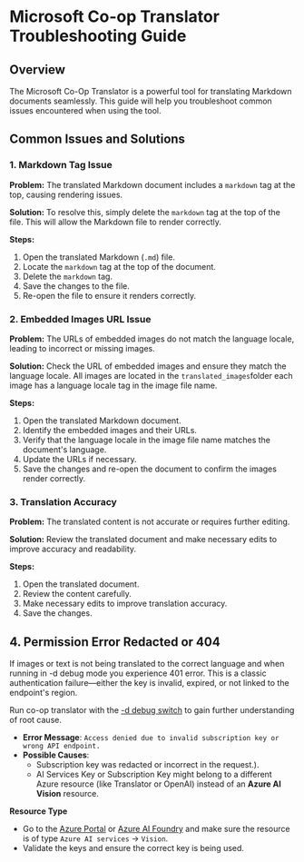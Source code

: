 # Microsoft Co-op Translator Troubleshooting Guide


## Overview
The Microsoft Co-Op Translator is a powerful tool for translating Markdown documents seamlessly. This guide will help you troubleshoot common issues encountered when using the tool.

## Common Issues and Solutions

### 1. Markdown Tag Issue
**Problem:** The translated Markdown document includes a `markdown` tag at the top, causing rendering issues.

**Solution:** To resolve this, simply delete the `markdown` tag at the top of the file. This will allow the Markdown file to render correctly.

**Steps:**
1. Open the translated Markdown (`.md`) file.
2. Locate the `markdown` tag at the top of the document.
3. Delete the `markdown` tag.
4. Save the changes to the file.
5. Re-open the file to ensure it renders correctly.

### 2. Embedded Images URL Issue
**Problem:** The URLs of embedded images do not match the language locale, leading to incorrect or missing images.

**Solution:** Check the URL of embedded images and ensure they match the language locale. All images are located in the `translated_images`folder each image has a language locale tag in the image file name.

**Steps:**
1. Open the translated Markdown document.
2. Identify the embedded images and their URLs.
3. Verify that the language locale in the image file name matches the document's language.
4. Update the URLs if necessary.
5. Save the changes and re-open the document to confirm the images render correctly.

### 3. Translation Accuracy
**Problem:** The translated content is not accurate or requires further editing.

**Solution:** Review the translated document and make necessary edits to improve accuracy and readability.

**Steps:**
1. Open the translated document.
2. Review the content carefully.
3. Make necessary edits to improve translation accuracy.
4. Save the changes.

## 4. Permission Error Redacted or 404

If images or text is not being translated to the correct language and when running in -d debug mode you experience 401 error. This is a classic authentication failure—either the key is invalid, expired, or not linked to the endpoint's region. 

Run co-op translator with the [-d debug switch](https://github.com/Azure/co-op-translator/blob/main/getting_started/command-reference.md) to gain further understanding of root cause.

- **Error Message**: `Access denied due to invalid subscription key or wrong API endpoint.`
- **Possible Causes**:
  - Subscription key was redacted or incorrect in the request.).
  - AI Services Key or Subscription Key might belong to a different Azure resource (like Translator or OpenAI) instead of an **Azure AI Vision** resource.

 **Resource Type**
   - Go to the [Azure Portal](https://portal.azure.com) or [Azure AI Foundry](https://ai.azure.com) and make sure the resource is of type `Azure AI services` → `Vision`.
   - Validate the keys and ensure the correct key is being used.
